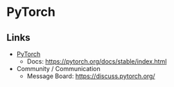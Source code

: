 # PyTorch

## Links
- [PyTorch](https://pytorch.org/)
  - Docs: https://pytorch.org/docs/stable/index.html
- Community / Communication
  - Message Board: https://discuss.pytorch.org/

